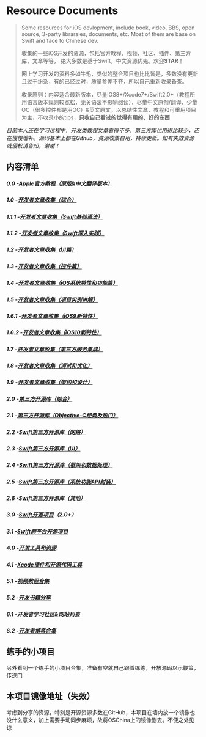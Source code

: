 # Resource Documents

> Some resources for iOS devlopment, include book, video, BBS, open source, 3-party libraraies, documents, etc. Most of them are base on Swift and face to Chinese dev.
> 
> 收集的一些iOS开发的资源，包括官方教程、视频、社区、插件、第三方库、文章等等， 绝大多数是基于Swift，中文资源优先。欢迎**STAR**！
> 
> 网上学习开发的资料多如牛毛，类似的整合项目也比比皆是，多数没有更新且过于纷杂，有的已经过时，质量参差不齐，所以自己重新收录备查。
> 
> 收录原则：内容适合最新版本，尽量iOS8+/Xcode7+/Swift2.0+（教程所用语言版本规则较宽松，无关语法不影响阅读），尽量中文原创/翻译，少量OC（很多控件都是用OC）&英文原文。以总结性文章、教程和可重用项目为主，不收录小的tips，**只收自己看过的觉得有用的、好的东西**

_目前本人还在学习过程中，开发类教程文章看得不多，第三方库也用得比较少，还在慢慢增补。源码基本上都在Github，资源收集自用，持续更新。如有失效资源或侵权请告知，谢谢！_

## 内容清单
##### 0.0   -[Apple官方教程（原版&中文翻译版本）][1]
##### 1.0   -[开发者文章收集（综合）][2]
##### 1.1.1 -[开发者文章收集（Swift基础语法）][3]
##### 1.1.2 -[开发者文章收集（Swift深入实践）][4]
##### 1.2   -[开发者文章收集（UI篇）][5]
##### 1.3   -[开发者文章收集（控件篇）][6]
##### 1.4   -[开发者文章收集（iOS系统特性和功能篇）][7]
##### 1.5   -[开发者文章收集（项目实例讲解）][8]
##### 1.6.1 -[开发者文章收集（iOS9新特性）][9]
##### 1.6.2 -[开发者文章收集（iOS10新特性）][10]
##### 1.7   -[开发者文章收集（第三方服务集成）][11]
##### 1.8   -[开发者文章收集（调试和优化）][12]
##### 1.9   -[开发者文章收集（架构和设计）][13]
##### 2.0   -[第三方开源库（综合）][14]
##### 2.1   -[第三方开源库（Objective-C经典及热门）][15]
##### 2.2   -[Swift第三方开源库（网络）][16]
##### 2.3   -[Swift第三方开源库（UI）][17]
##### 2.4   -[Swift第三方开源库（框架和数据处理）][18]
##### 2.5   -[Swift第三方开源库（系统功能API封装）][19]
##### 2.6   -[Swift第三方开源库（其他）][20]
##### 3.0   -[Swift开源项目][21]（2.0+）
##### 3.1   -[Swift跨平台开源项目][22]
##### 4.0   -[开发工具和资源][23]
##### 4.1   -[Xcode插件和开源代码工具][24]
##### 5.1   -[视频教程合集][25]
##### 5.2   -[开发书籍分享][26]
##### 6.1   -[开发者学习社区&网站列表][27]
##### 6.2   -[开发者博客合集][28]

## 练手的小项目
另外看到一个练手的小项目合集，准备有空就自己跟着练练，开放源码以示鞭策，[传送门][29]

## 本项目镜像地址（失效）
考虑到分享的资源，特别是开源资源多数在GitHub，本项目在墙内放一个镜像也没什么意义，加上需要手动同步麻烦，故将OSChina上的镜像删去。不便之处见谅

[1]:	0.0fromApple.md
[2]:	1.0other.md
[3]:	1.1.1swiftBase.md
[4]:	1.1.2swiftMore.md
[5]:	1.2UI.md
[6]:	1.3widget.md
[7]:	1.4iosFunction.md
[8]:	1.5project.md
[9]:	1.6.1iOS9.md
[10]:	1.6iOS9.md
[11]:	1.7integration.md
[12]:	1.8debug.md
[13]:	1.9design.md
[14]:	2.03rdLib.md
[15]:	2.1ocLib.md
[16]:	2.2libnet.md
[17]:	2.3libui.md
[18]:	2.4libframework.md
[19]:	2.5libos.md
[20]:	2.6libother.md
[21]:	3.0SwiftProject.md
[22]:	3.1SwiftProjectOther.md
[23]:	4.0ToolAndRes.md
[24]:	4.1Xcode.md
[25]:	5.1Video.md
[26]:	5.2books.md
[27]:	6.1bbs.md
[28]:	6.2blog.md
[29]:	https://github.com/conanwhf/iOS_ShortPractice